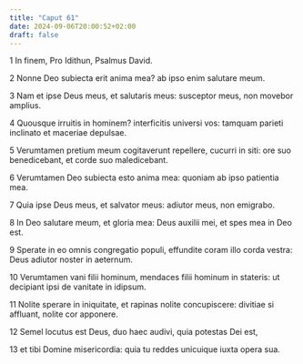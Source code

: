 ```yaml
---
title: "Caput 61"
date: 2024-09-06T20:00:52+02:00
draft: false
---
```



1 In finem, Pro Idithun, Psalmus David.

2 Nonne Deo subiecta erit anima mea? ab ipso enim salutare meum.

3 Nam et ipse Deus meus, et salutaris meus: susceptor meus, non movebor amplius.

4 Quousque irruitis in hominem? interficitis universi vos: tamquam parieti inclinato et maceriae depulsae.

5 Verumtamen pretium meum cogitaverunt repellere, cucurri in siti: ore suo benedicebant, et corde suo maledicebant.

6 Verumtamen Deo subiecta esto anima mea: quoniam ab ipso patientia mea.

7 Quia ipse Deus meus, et salvator meus: adiutor meus, non emigrabo.

8 In Deo salutare meum, et gloria mea: Deus auxilii mei, et spes mea in Deo est.

9 Sperate in eo omnis congregatio populi, effundite coram illo corda vestra: Deus adiutor noster in aeternum.

10 Verumtamen vani filii hominum, mendaces filii hominum in stateris: ut decipiant ipsi de vanitate in idipsum.

11 Nolite sperare in iniquitate, et rapinas nolite concupiscere: divitiae si affluant, nolite cor apponere.

12 Semel locutus est Deus, duo haec audivi, quia potestas Dei est,

13 et tibi Domine misericordia: quia tu reddes unicuique iuxta opera sua.

